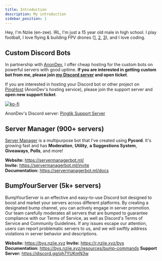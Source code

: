 ```yaml
---
title: Introduction
description: My introduction
sidebar_position: 1
---
```


Hey, I'm Nziie (en-zee). IRL, I'm just a 15 year old male in high school. I play football, I love flying & building FPV drones ([1](https://youtu.be/LWsAbG3pAxQ), [2](https://youtu.be/NcBjx_eyvxc), [3](https://youtu.be/1U2aVQDbJ3o)), and I love coding.

## Custom Discord Bots
In partnership with [AnonDev](https://anondev.ml), I offer cheap hosting for the custom bots on powerful servers with good uptime. **If you are interested in getting custom bot from me, please join [my Discord server](/discord.html) and open ticket**.

If you are interested in hosting your Discord bot or other project on [PingHost](https://pinghost.pinglik.eu/) (AnonDev's hosting service), please join the support server and **open new support ticket**.


[![ko-fi](https://ko-fi.com/img/githubbutton_sm.svg)](https://ko-fi.com/J3J72WPRC)

AnonDev's Discord server: [Pinglik Support Server](https://pinglik.eu/support)


## Server Manager (900+ servers)
[Server Manager](https://manager.nziie.xyz/invite) is a multipurpose bot that I've created using **Pycord**. It's growing fast and has **Moderation**, **Utility**, **a Suggestions System**, **Giveaways**, **Polls**, and more!

**Website:** https://servermanagerbot.ml/ <br/>
**Invite:** https://servermanagerbot.ml/invite <br/>
**Documentation:** https://servermanagerbot.ml/docs

## BumpYourServer (5k+ servers)
BumpYourServer is an effective and easy-to-use Discord bot designed to boost and market your servers across different platforms. By creating a designated bump channel, you can actively engage in server promotion. Our team carefully moderates all servers that are bumped to guarantee compliance with our Terms of Service, as well as Discord's Terms of Service and Community Guidelines. If any issues escape our attention, users can report problematic servers to us, and we will swiftly address violations in server behavior and descriptions.

**Website:** https://bys.nziie.xyz
**Invite:** https://r.nziie.xyz/bys
**Documentation:** https://bys.nziie.xyz/resources/bump-commands
**Support Server:** https://discord.gg/qh7YUKmN3w

<br/>
